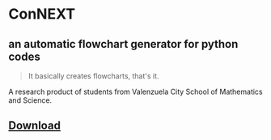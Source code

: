 # ConNEXT
## an automatic flowchart generator for python codes
>It basically creates flowcharts, that's it.

A research product of students from Valenzuela City School of Mathematics and Science.

## [Download](https://drive.google.com/uc?export=download&id=1hKg_dRLxc4ZFbp4HyvPnzibvCSAn25pl)

